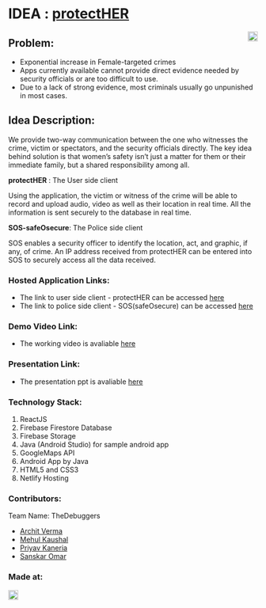 # IDEA : [protectHER](https://protecther.netlify.app/)
<a href="https://hack36.com"> <img src="http://bit.ly/BuiltAtHack36" height=20px align="right"> </a>

## Problem:
 - Exponential increase in Female-targeted crimes
 - Apps currently available cannot provide direct evidence needed by security officials or are too difficult to use.
 - Due to a lack of strong evidence, most criminals usually go unpunished in most cases.

## Idea Description:
We provide two-way communication between the one who witnesses the crime, victim or spectators, and the security officials directly. The key idea behind solution is that women’s safety isn’t just a matter for them or their immediate family, but a shared responsibility among all.

**protectHER** : The User side client

Using the application, the victim or witness of the crime will be able to record and upload audio, video as well as their location in real time. All the information is sent securely to the database in real time.

**SOS-safeOsecure**: The Police side client

SOS enables a security officer to identify the location, act, and graphic, if any, of crime. An IP address received from protectHER can be entered into SOS to securely access all the data received.


### Hosted Application Links:
- The link to user side client - protectHER can be accessed [here](https://protecther.netlify.app/)
- The link to police side client - SOS(safeOsecure) can be accessed [here](https://sos-safeosecure.netlify.app)

### Demo Video Link:
- The working video is avaliable [here](https://drive.google.com/file/d/1qiVKUm4yh6FXzuWnnHbJ7axp3sziDXcw/view?usp=sharing)

### Presentation Link:
- The presentation ppt is avaliable [here](https://drive.google.com/file/d/1P1dsOiyiLPRYQLcbVPTUT-j-2FwEqihs/view?usp=sharing)

### Technology Stack:
  1) ReactJS
  2) Firebase Firestore Database
  3) Firebase Storage
  4) Java (Android Studio) for sample android app
  5) GoogleMaps API
  6) Android App by Java
  7) HTML5 and CSS3
  8) Netlify Hosting

### Contributors:
Team Name: TheDebuggers
- [Archit Verma](https://github.com/Arver24/)
- [Mehul Kaushal](https://github.com/Destroyer4114)
- [Priyav Kaneria](https://github.com/priyavKaneria)
- [Sanskar Omar](https://github.com/sanskaromar)

### Made at:
<a href="https://hack36.com"> <img src="http://bit.ly/BuiltAtHack36" height=20px> </a>
